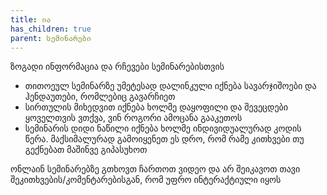 ```yaml
---
title: ია
has_children: true
parent: სემინარები
---
```



ზოგადი ინფორმაცია და რჩევები სემინარებისთვის
- თითოეულ სემინარზე უმეტესად დალინკული იქნება სავარჯიშოები და ჰენდაუთები, რომლებიც გავარჩიეთ
- სირთულის მიხედვით იქნება ხოლმე დაყოფილი და შევეცდები ყოველთვის ვთქვა, ვინ როგორი ამოცანა გააკეთოს
- სემინარის დიდი ნაწილი იქნება ხოლმე ინდივიდუალურად კოდის წერა. მაქსიმალურად გამოიყენეთ ეს დრო, რომ რამე კითხვები თუ გექნებათ მაშინვე გიპასუხოთ


ონლაინ სემინარებზე გთხოვთ ჩართოთ ვიდეო და არ შეიკავოთ თავი შეკითხვების/კომენტარებისგან, რომ უფრო ინტერაქტიული იყოს
